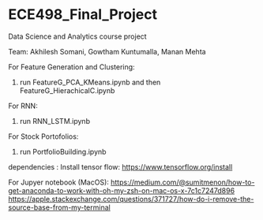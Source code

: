 # ECE498_Final_Project
Data Science and Analytics course project

Team: Akhilesh Somani, Gowtham Kuntumalla, Manan Mehta

For Feature Generation and Clustering:
1. run FeatureG_PCA_KMeans.ipynb and then FeatureG_HierachicalC.ipynb

For RNN: 
1. run RNN_LSTM.ipynb

For Stock Portofolios:
1. run PortfolioBuilding.ipynb


dependencies :
Install tensor flow: https://www.tensorflow.org/install

For Jupyer notebook (MacOS):
https://medium.com/@sumitmenon/how-to-get-anaconda-to-work-with-oh-my-zsh-on-mac-os-x-7c1c7247d896
https://apple.stackexchange.com/questions/371727/how-do-i-remove-the-source-base-from-my-terminal

